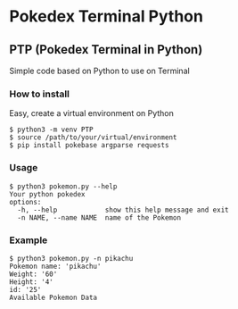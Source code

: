 # Pokedex Terminal Python
## PTP (Pokedex Terminal in Python)

Simple code based on Python to use on Terminal

### How to install
Easy, create a virtual environment on Python
```
$ python3 -m venv PTP
$ source /path/to/your/virtual/environment
$ pip install pokebase argparse requests
```

### Usage
```
$ python3 pokemon.py --help
Your python pokedex
options:
  -h, --help            show this help message and exit
  -n NAME, --name NAME  name of the Pokemon
```

### Example
```
$ python3 pokemon.py -n pikachu
Pokemon name: 'pikachu'
Weight: '60'
Height: '4'
id: '25'
Available Pokemon Data
```

